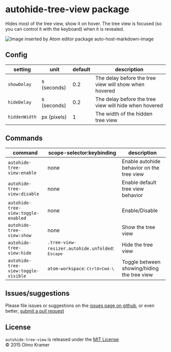 # autohide-tree-view package

Hides most of the tree view, show it on hover. The tree view is focused (so you can control it with the keyboard) when it is revealed.

![Image inserted by Atom editor package auto-host-markdown-image](https://raw.githubusercontent.com/olmokramer/atom-autohide-tree-view/master/images/screencast.gif)

## Config

| setting | unit | default | description |
|---|---|---|---|
| `showDelay` | s (seconds) | 0.2 | The delay before the tree view will show when hovered |
| `hideDelay` | s (seconds) | 0.2 | The delay before the tree view will hide when hovered |
| `hiddenWidth` | px (pixels) | 1 | The width of the hidden tree view |

## Commands

| command | scope-selector:keybinding | description |
|---|---|---|
| `autohide-tree-view:enable` | none | Enable autohide behavior on the tree view |
| `autohide-tree-view:disable` | none | Enable default tree view behavior |
| `autohide-tree-view:toggle-enabled` | none | Enable/Disable |
| `autohide-tree-view:show` | none | Show the tree view |
| `autohide-tree-view:hide` | `.tree-view-resizer.autohide.unfolded`: <kbd>Escape</kbd> | Hide the tree view |
| `autohide-tree-view:toggle-visible` | `atom-workspace`: <kbd>CtrlOrCmd-\\</kbd> | Toggle between showing/hiding the tree view |

## Issues/suggestions

Please file issues or suggestions on the [issues page on github](https://github.com/olmokramer/autohide-tree-view/issues/new), or even better, [submit a pull request](https://github.com/olmokramer/atom-autohide-tree-view/pulls)

## License

`autohide-tree-view` is released under the [MIT License](LICENSE.md)<br>
&copy; 2015 Olmo Kramer